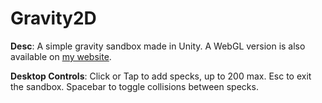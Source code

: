 # Gravity2D

**Desc**: A simple gravity sandbox made in Unity. A WebGL version is also available on [my website](https://larry156.github.io).

**Desktop Controls**: Click or Tap to add specks, up to 200 max. Esc to exit the sandbox. Spacebar to toggle collisions between specks.
